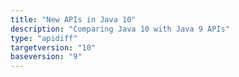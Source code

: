 ```yaml
---
title: "New APIs in Java 10"
description: "Comparing Java 10 with Java 9 APIs"
type: "apidiff"
targetversion: "10"
baseversion: "9"
---
```

